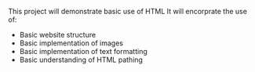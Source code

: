 This project will demonstrate basic use of HTML
It will encorprate the use of:
- Basic website structure
- Basic implementation of images
- Basic implementation of text formatting
- Basic understanding of HTML pathing
